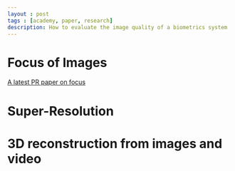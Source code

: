 ```yaml
---
layout : post
tags : [academy, paper, research]
description: How to evaluate the image quality of a biometrics system
---
```


# Focus of Images

[A latest PR paper on focus](http://www.sciencedirect.com/science/article/pii/S0031320312004736#)

# Super-Resolution

# 3D reconstruction from images and video

